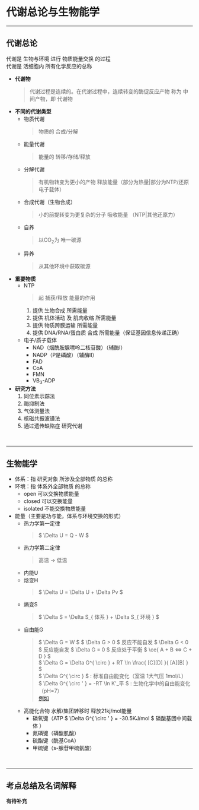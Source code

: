 # 代谢总论与生物能学

***

## 代谢总论

代谢是 生物与环境 进行 物质能量交换 的过程 <br>
代谢是 活细胞内 所有化学反应的总称 <br>

* **代谢物**
  > 代谢过程是连续的。在代谢过程中，连续转变的酶促反应产物 称为 中间产物，即 代谢物
* **不同的代谢类型**
  * 物质代谢
    > 物质的 合成/分解
  * 能量代谢
    > 能量的 转移/存储/释放
  * 分解代谢
    > 有机物转变为更小的产物 释放能量（部分为热量|部分为NTP/还原电子载体）
  * 合成代谢（生物合成）
    > 小的前提转变为更复杂的分子 吸收能量 （NTP|其他还原力）
  * 自养
    > 以CO<sub>2</sub>为 唯一碳源
  * 异养
    > 从其他环境中获取碳源
* **重要物质**
  * NTP
    > 起 捕获/释放 能量的作用
    1. 提供 生物合成 所需能量
    2. 提供 机体活动 及 肌肉收缩 所需能量
    3. 提供 物质跨膜运输 所需能量
    4. 提供 DNA/RNA/蛋白质 合成 所需能量（保证基因信息传递正确）
  * 电子/质子载体
    * NAD（烟酰胺腺嘌呤二核苷酸）（辅酶I）
    * NADP（P是磷酸）（辅酶II）
    * FAD
    * CoA
    * FMN
    * VB<sub>3</sub>-ADP
* **研究方法**
  1. 同位素示踪法
  2. 酶抑制法
  3. 气体测量法
  4. 核磁共振波谱法
  5. 通过遗传缺陷症 研究代谢
  

<br>

***

## 生物能学

* 体系：指 研究对象 所涉及全部物质 的总称<br>
* 环境：指 体系外全部物质 的总称<br>
  * open 可以交换物质能量
  * closed 可以交换能量
  * isolated 不能交换物质能量
* 能量（主要是功与能，体系与环境交换的形式）
  * 热力学第一定律
    > $ \Delta U = Q - W $
  * 热力学第二定律
    > 高温 → 低温
  * 内能U
  * 焓变H
    > $ \Delta U = \Delta U + \Delta Pv $
  * 熵变S
    > $ \Delta S = \Delta S_{ 体系 } + \Delta S_{ 环境 } $
  * 自由能G 
    > $ \Delta G = W $
    > $ \Delta G > 0 $ 反应不能自发
    > $ \Delta G < 0 $ 反应能自发
    > $ \Delta G = 0 $ 反应处于平衡
    > $ \ce{ A + B <=> C + D } $ <br> $ \Delta G = \Delta G^{ \circ } + RT \ln \frac{ [C][D] }{ [A][B] } $ <br> $ \Delta G^{ \circ } $ : 标准自由能变化（室温 1大气压 1mol/L） <br> $ \Delta G^{ \circ ' } = -RT \ln K'_平 $  : 生物化学中的自由能变化（pH=7） <br> [例如](https://blog.slchy.com/note/%E7%94%9F%E7%89%A9%E5%8C%96%E5%AD%A6%E7%AC%94%E8%AE%B0-1-39.pdf#page=35)
  * 高能化合物
    水解/集团转移时 释放21kj/mol能量<br>
    * 磷氧键（ATP $ \Delta G^{ \circ ' } = -30.5KJ/mol $ 磷酸基团中间载体 ）
    * 氮磷键（磷酸肌酸）
    * 硫酯键（酰基CoA）
    * 甲硫键（s-腺苷甲硫氨酸）

<br>

***

## 考点总结及名词解释

**有待补充**